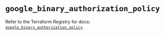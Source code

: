 # `google_binary_authorization_policy`

Refer to the Terraform Registry for docs: [`google_binary_authorization_policy`](https://registry.terraform.io/providers/hashicorp/google/6.15.0/docs/resources/binary_authorization_policy).
